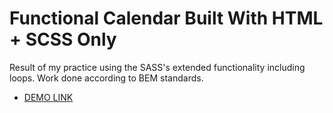 # Functional Calendar Built With HTML + SCSS Only
Result of my practice using the SASS's extended functionality including loops. Work done according to BEM standards.
- [DEMO LINK](https://sergei-nikolaienko.github.io/scss-calendar/)

